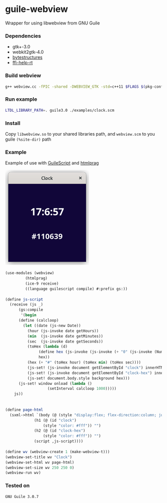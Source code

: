 # guile-webview

Wrapper for using libwebview from GNU Guile 

### Dependencies
- gtk+-3.0 
- webkit2gtk-4.0
- [bytestructures](https://github.com/TaylanUB/scheme-bytestructures)
- [ffi-help-rt](https://git.savannah.nongnu.org/cgit/nyacc.git/tree/module/system/ffi-help-rt.scm)

### Build webview
```sh
g++ webview.cc -fPIC -shared -DWEBVIEW_GTK -std=c++11 $FLAGS $(pkg-config --cflags --libs gtk+-3.0 webkit2gtk-4.0) -o libwebview.so
```

### Run example
```sh
LTDL_LIBRARY_PATH=. guile3.0 ./examples/clock.scm
```

### Install
Copy `libwebview.so` to your shared libraries path, and `webview.scm` to you guile `(%site-dir)` path

### Example
Example of use with [GuileScript](https://github.com/aconchillo/guilescript) and [htmlprag](https://www.nongnu.org/guile-lib/doc/ref/htmlprag/)

![clock](./examples/clock.png)

```scheme
(use-modules (webview)
	     (htmlprag)
	     (ice-9 receive)
	     ((language guilescript compile) #:prefix gs:))

(define js-script
  (receive (js _)
      (gs:compile
       '(begin
	  (define (calcloop)
	    (let ((date (js-new Date))
		  (hour (js-invoke date getHours))
		  (min  (js-invoke date getMinutes))
		  (sec  (js-invoke date getSeconds))
		  (toHex (lambda (d)
			   (define hex (js-invoke (js-invoke (+ "0" (js-invoke (Number d) toString 16)) slice -2) toUpperCase))
			   hex))
		  (hex (+ "#" (toHex hour) (toHex min) (toHex sec))))
	      (js-set! (js-invoke document getElementById "clock") innerHTML (+ hour ":" min ":" sec))
	      (js-set! (js-invoke document getElementById "clock-hex") innerHTML hex)
	      (js-set! document.body.style background hex)))
	  (js-set! window onload (lambda ()
				   (setInterval calcloop 1000)))))
    js))


(define page-html
  (sxml->html `(body (@ (style "display:flex; flex-direction:column; justify-content:center; align-items:center"))
		     (h1 (@ (id "clock")
			     (style "color: #fff")) "")
		     (h2 (@ (id "clock-hex")
			     (style "color: #fff")) "")
		     (script ,js-script))))

(define wv (webview-create 1 (make-webview-t)))
(webview-set-title wv "Clock")
(webview-set-html wv page-html)
(webview-set-size wv 250 250 0)
(webview-run wv)
```

### Tested on
```
GNU Guile 3.0.7
```
